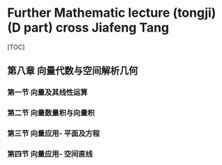 # Further Mathematic lecture (tongji) (D part) cross Jiafeng Tang

[TOC]

## 第八章 向量代数与空间解析几何

### 第一节 向量及其线性运算

### 第二节 向量数量积与向量积

### 第三节 向量应用- 平面及方程

### 第四节 向量应用- 空间直线